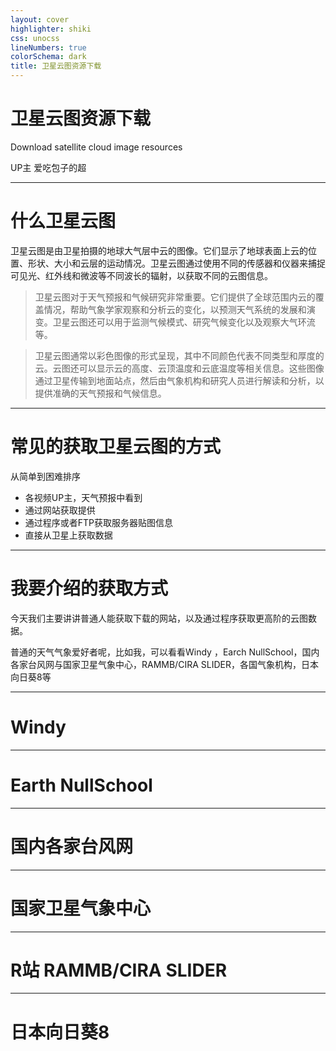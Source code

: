 ```yaml
---
layout: cover
highlighter: shiki
css: unocss
lineNumbers: true
colorSchema: dark
title: 卫星云图资源下载
---
```


# 卫星云图资源下载

<p text-xl>
Download satellite cloud image resources
</p>

<div uppercase text-sm tracking-widest>
UP主 爱吃包子的超
</div>

---

# 什么卫星云图

卫星云图是由卫星拍摄的地球大气层中云的图像。它们显示了地球表面上云的位置、形状、大小和云层的运动情况。卫星云图通过使用不同的传感器和仪器来捕捉可见光、红外线和微波等不同波长的辐射，以获取不同的云图信息。

> 卫星云图对于天气预报和气候研究非常重要。它们提供了全球范围内云的覆盖情况，帮助气象学家观察和分析云的变化，以预测天气系统的发展和演变。卫星云图还可以用于监测气候模式、研究气候变化以及观察大气环流等。

> 卫星云图通常以彩色图像的形式呈现，其中不同颜色代表不同类型和厚度的云。云图还可以显示云的高度、云顶温度和云底温度等相关信息。这些图像通过卫星传输到地面站点，然后由气象机构和研究人员进行解读和分析，以提供准确的天气预报和气候信息。

---

# 常见的获取卫星云图的方式

从简单到困难排序

- 各视频UP主，天气预报中看到
- 通过网站获取提供
- 通过程序或者FTP获取服务器贴图信息
- 直接从卫星上获取数据


---

# 我要介绍的获取方式


今天我们主要讲讲普通人能获取下载的网站，以及通过程序获取更高阶的云图数据。

普通的天气气象爱好者呢，比如我，可以看看Windy ，Earch NullSchool，国内各家台风网与国家卫星气象中心，RAMMB/CIRA SLIDER，各国气象机构，日本向日葵8等


---

# Windy

---

# Earth NullSchool

---

# 国内各家台风网

---

# 国家卫星气象中心

---

# R站 RAMMB/CIRA SLIDER

---

# 日本向日葵8
